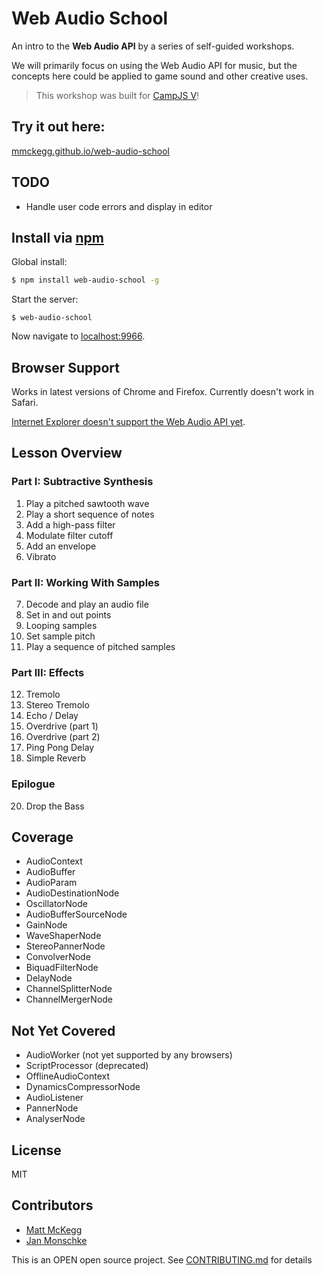 Web Audio School
===

An intro to the **Web Audio API** by a series of self-guided workshops.

We will primarily focus on using the Web Audio API for music, but the concepts here could be applied to game sound and other creative uses.


> This workshop was built for [CampJS V](http://v.campjs.com/)!

## Try it out here:

[mmckegg.github.io/web-audio-school](http://mmckegg.github.io/web-audio-school/)

## TODO

- Handle user code errors and display in editor

## Install via [npm](https://www.npmjs.com/package/web-audio-school)

Global install:

```bash
$ npm install web-audio-school -g
```

Start the server:

```
$ web-audio-school
```

Now navigate to [localhost:9966](http://localhost:9966).

## Browser Support

Works in latest versions of Chrome and Firefox. Currently doesn't work in Safari.

[Internet Explorer doesn't support the Web Audio API yet](https://status.modern.ie/webaudioapi).

## Lesson Overview

### Part I: Subtractive Synthesis

1. Play a pitched sawtooth wave
2. Play a short sequence of notes
3. Add a high-pass filter
4. Modulate filter cutoff
5. Add an envelope
6. Vibrato

### Part II: Working With Samples

7. Decode and play an audio file
8. Set in and out points
9. Looping samples
10. Set sample pitch
11. Play a sequence of pitched samples

### Part III: Effects

12. Tremolo
13. Stereo Tremolo
14. Echo / Delay
16. Overdrive (part 1)
17. Overdrive (part 2)
18. Ping Pong Delay
19. Simple Reverb

### Epilogue

20. Drop the Bass

## Coverage

- AudioContext
- AudioBuffer
- AudioParam
- AudioDestinationNode
- OscillatorNode
- AudioBufferSourceNode
- GainNode
- WaveShaperNode
- StereoPannerNode
- ConvolverNode
- BiquadFilterNode
- DelayNode
- ChannelSplitterNode
- ChannelMergerNode

## Not Yet Covered

- AudioWorker (not yet supported by any browsers)
- ScriptProcessor (deprecated)
- OfflineAudioContext
- DynamicsCompressorNode
- AudioListener
- PannerNode
- AnalyserNode

## License

MIT

## Contributors

- [Matt McKegg](https://github.com/mmckegg)
- [Jan Monschke](https://github.com/janmonschke)

This is an OPEN open source project. See [CONTRIBUTING.md](https://github.com/mmckegg/web-audio-school/blob/master/CONTRIBUTING.md) for details 